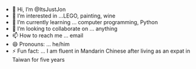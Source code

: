 - 👋 Hi, I’m @ItsJustJon
- 👀 I’m interested in ...LEGO, painting, wine
- 🌱 I’m currently learning ... computer programming, Python
- 💞️ I’m looking to collaborate on ... anything
- 📫 How to reach me ... email
- 😄 Pronouns: ... he/him
- ⚡ Fun fact: ... I am fluent in Mandarin Chinese after living as an expat in Taiwan for five years

<!---
ItsJustJon/ItsJustJon is a ✨ special ✨ repository because its `README.md` (this file) appears on your GitHub profile.
You can click the Preview link to take a look at your changes.
--->
